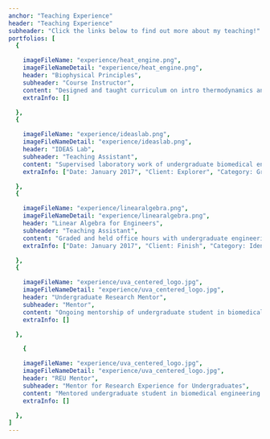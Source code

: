 ```yaml
---
anchor: "Teaching Experience"
header: "Teaching Experience"
subheader: "Click the links below to find out more about my teaching!"
portfolios: [
  {

    imageFileName: "experience/heat_engine.png",
    imageFileNameDetail: "experience/heat_engine.png",
    header: "Biophysical Principles",
    subheader: "Course Instructor",
    content: "Designed and taught curriculum on intro thermodynamics and statistical mechanics for first graduate students",
    extraInfo: []

  }, 
  {

    imageFileName: "experience/ideaslab.png",
    imageFileNameDetail: "experience/ideaslab.png",
    header: "IDEAS Lab",
    subheader: "Teaching Assistant",
    content: "Supervised laboratory work of undergraduate biomedical engineering students.",
    extraInfo: ["Date: January 2017", "Client: Explorer", "Category: Graphic Design"]

  }, 
  {

    imageFileName: "experience/linearalgebra.png",
    imageFileNameDetail: "experience/linearalgebra.png",
    header: "Linear Algebra for Engineers",
    subheader: "Teaching Assistant",
    content: "Graded and held office hours with undergraduate engineering students",
    extraInfo: ["Date: January 2017", "Client: Finish", "Category: Identity"]

  }, 
  {

    imageFileName: "experience/uva_centered_logo.jpg",
    imageFileNameDetail: "experience/uva_centered_logo.jpg",
    header: "Undergraduate Research Mentor",
    subheader: "Mentor",
    content: "Ongoing mentorship of undergraduate student in biomedical engineering (2018-present)",
    extraInfo: []

  }, 

    {

    imageFileName: "experience/uva_centered_logo.jpg",
    imageFileNameDetail: "experience/uva_centered_logo.jpg",
    header: "REU Mentor",
    subheader: "Mentor for Research Experience for Undergraduates",
    content: "Mentored undergraduate student in biomedical engineering for one summer of research",
    extraInfo: []

  }, 
]
---
```

